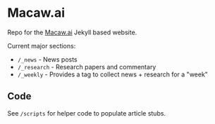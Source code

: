 
# Macaw.ai

Repo for the [Macaw.ai](http://macawai.com) Jekyll based website.

Current major sections:

- `/_news` - News posts
- `/_research` - Research papers and commentary
- `/_weekly` - Provides a tag to collect news + research for a "week"

## Code

See `/scripts` for helper code to populate article stubs.
